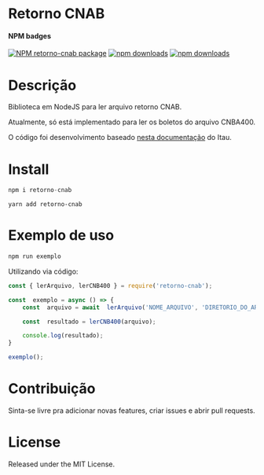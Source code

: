 # Retorno CNAB

  
#### NPM badges

<!-- [START badges] -->
[![NPM retorno-cnab package](https://img.shields.io/npm/v/retorno-cnab.svg)](https://npmjs.org/package/retorno-cnab)
[![npm downloads](https://img.shields.io/npm/dm/retorno-cnab.svg?maxAge=604800)](https://npm-stat.com/charts.html?package=retorno-cnab&from=2017-01-1)
[![npm downloads](https://img.shields.io/npm/dt/retorno-cnab.svg?maxAge=604800)](https://npm-stat.com/charts.html?package=retorno-cnab&from=2017-01-1)
<!-- [END badges] -->

# Descrição

Biblioteca em NodeJS para ler arquivo retorno CNAB.

Atualmente, só está implementado para ler os boletos do arquivo CNBA400.

O código foi desenvolvimento baseado [nesta documentação](https://download.itau.com.br/bankline/layout_cobranca_400bytes_cnab_itau.pdf) do Itau.

# Install

```javascript
npm i retorno-cnab
```

```javacript
yarn add retorno-cnab
```

# Exemplo de uso

```javascript
npm run exemplo
```
Utilizando via código:

```javascript
const { lerArquivo, lerCNB400 } = require('retorno-cnab');

const  exemplo = async () => {
	const  arquivo = await  lerArquivo('NOME_ARQUIVO', 'DIRETORIO_DO_ARQUIVO');

	const  resultado = lerCNB400(arquivo);

	console.log(resultado);
}

exemplo();
```

# Contribuição

Sinta-se livre pra adicionar novas features, criar issues e abrir pull requests.

# License
Released under the MIT License.